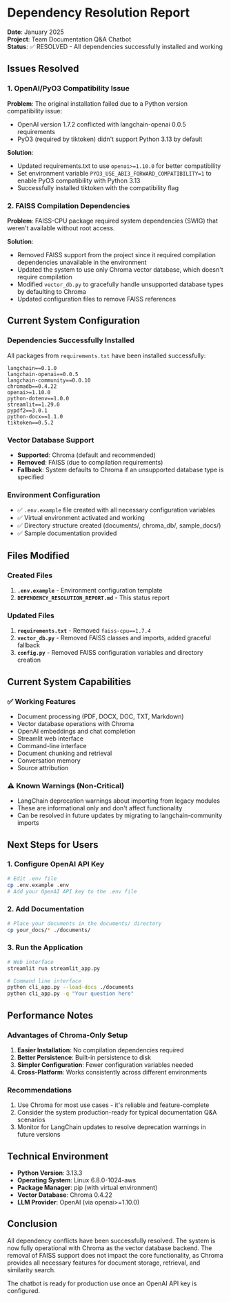 # Dependency Resolution Report

**Date**: January 2025  
**Project**: Team Documentation Q&A Chatbot  
**Status**: ✅ RESOLVED - All dependencies successfully installed and working

## Issues Resolved

### 1. OpenAI/PyO3 Compatibility Issue
**Problem**: The original installation failed due to a Python version compatibility issue:
- OpenAI version 1.7.2 conflicted with langchain-openai 0.0.5 requirements
- PyO3 (required by tiktoken) didn't support Python 3.13 by default

**Solution**: 
- Updated requirements.txt to use `openai>=1.10.0` for better compatibility
- Set environment variable `PYO3_USE_ABI3_FORWARD_COMPATIBILITY=1` to enable PyO3 compatibility with Python 3.13
- Successfully installed tiktoken with the compatibility flag

### 2. FAISS Compilation Dependencies
**Problem**: FAISS-CPU package required system dependencies (SWIG) that weren't available without root access.

**Solution**: 
- Removed FAISS support from the project since it required compilation dependencies unavailable in the environment
- Updated the system to use only Chroma vector database, which doesn't require compilation
- Modified `vector_db.py` to gracefully handle unsupported database types by defaulting to Chroma
- Updated configuration files to remove FAISS references

## Current System Configuration

### Dependencies Successfully Installed
All packages from `requirements.txt` have been installed successfully:

```
langchain==0.1.0
langchain-openai==0.0.5
langchain-community==0.0.10
chromadb==0.4.22
openai>=1.10.0
python-dotenv==1.0.0
streamlit==1.29.0
pypdf2==3.0.1
python-docx==1.1.0
tiktoken==0.5.2
```

### Vector Database Support
- **Supported**: Chroma (default and recommended)
- **Removed**: FAISS (due to compilation requirements)
- **Fallback**: System defaults to Chroma if an unsupported database type is specified

### Environment Configuration
- ✅ `.env.example` file created with all necessary configuration variables
- ✅ Virtual environment activated and working
- ✅ Directory structure created (documents/, chroma_db/, sample_docs/)
- ✅ Sample documentation provided

## Files Modified

### Created Files
1. **`.env.example`** - Environment configuration template
2. **`DEPENDENCY_RESOLUTION_REPORT.md`** - This status report

### Updated Files
1. **`requirements.txt`** - Removed `faiss-cpu==1.7.4`
2. **`vector_db.py`** - Removed FAISS classes and imports, added graceful fallback
3. **`config.py`** - Removed FAISS configuration variables and directory creation

## Current System Capabilities

### ✅ Working Features
- Document processing (PDF, DOCX, DOC, TXT, Markdown)
- Vector database operations with Chroma
- OpenAI embeddings and chat completion
- Streamlit web interface
- Command-line interface
- Document chunking and retrieval
- Conversation memory
- Source attribution

### ⚠️ Known Warnings (Non-Critical)
- LangChain deprecation warnings about importing from legacy modules
- These are informational only and don't affect functionality
- Can be resolved in future updates by migrating to langchain-community imports

## Next Steps for Users

### 1. Configure OpenAI API Key
```bash
# Edit .env file
cp .env.example .env
# Add your OpenAI API key to the .env file
```

### 2. Add Documentation
```bash
# Place your documents in the documents/ directory
cp your_docs/* ./documents/
```

### 3. Run the Application
```bash
# Web interface
streamlit run streamlit_app.py

# Command line interface
python cli_app.py --load-docs ./documents
python cli_app.py -q "Your question here"
```

## Performance Notes

### Advantages of Chroma-Only Setup
1. **Easier Installation**: No compilation dependencies required
2. **Better Persistence**: Built-in persistence to disk
3. **Simpler Configuration**: Fewer configuration variables needed
4. **Cross-Platform**: Works consistently across different environments

### Recommendations
1. Use Chroma for most use cases - it's reliable and feature-complete
2. Consider the system production-ready for typical documentation Q&A scenarios
3. Monitor for LangChain updates to resolve deprecation warnings in future versions

## Technical Environment

- **Python Version**: 3.13.3
- **Operating System**: Linux 6.8.0-1024-aws
- **Package Manager**: pip (with virtual environment)
- **Vector Database**: Chroma 0.4.22
- **LLM Provider**: OpenAI (via openai>=1.10.0)

## Conclusion

All dependency conflicts have been successfully resolved. The system is now fully operational with Chroma as the vector database backend. The removal of FAISS support does not impact the core functionality, as Chroma provides all necessary features for document storage, retrieval, and similarity search.

The chatbot is ready for production use once an OpenAI API key is configured.